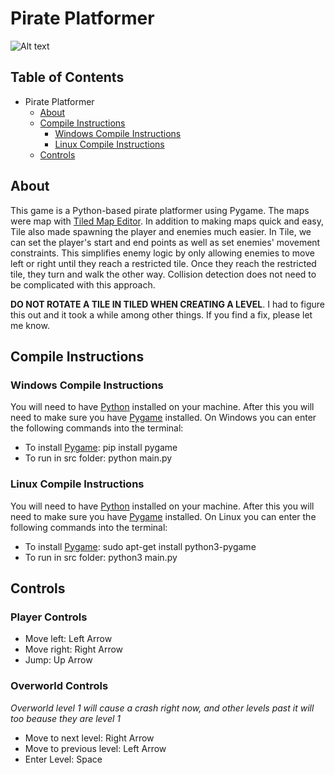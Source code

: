 # Pirate Platformer
![Alt text](https://github.com/RobertCarrUTA/Pirate-Platformer/blob/main/gif/pirate.gif)


## Table of Contents
- Pirate Platformer
  * [About](#about)
  * [Compile Instructions](#compile-instructions)
    * [Windows Compile Instructions](#windows-compile-instructions)
    * [Linux Compile Instructions](#linux-compile-instructions)
  * [Controls](#controls)

## About
This game is a Python-based pirate platformer using Pygame. The maps were map with [Tiled Map Editor](https://thorbjorn.itch.io/tiled). In addition to making maps quick and easy, Tile also made spawning the player and enemies much easier. In Tile, we can set the player's start and end points as well as set enemies' movement constraints. This simplifies enemy logic by only allowing enemies to move left or right until they reach a restricted tile. Once they reach the restricted tile, they turn and walk the other way. Collision detection does not need to be complicated with this approach.

**DO NOT ROTATE A TILE IN TILED WHEN CREATING A LEVEL**. I had to figure this out and it took a while among other things. If you find a fix, please let me know.


## Compile Instructions


### Windows Compile Instructions
You will need to have [Python](https://www.python.org/) installed on your machine. After this you will need to make sure you have [Pygame](https://www.pygame.org/wiki/GettingStarted) installed. On Windows you can enter the following commands into the terminal:
* To install [Pygame](https://www.pygame.org/wiki/GettingStarted): pip install pygame
* To run in src folder: python main.py


### Linux Compile Instructions
You will need to have [Python](https://www.python.org/) installed on your machine. After this you will need to make sure you have [Pygame](https://www.pygame.org/wiki/GettingStarted) installed. On Linux you can enter the following commands into the terminal:
* To install [Pygame](https://www.pygame.org/wiki/GettingStarted): sudo apt-get install python3-pygame
* To run in src folder: python3 main.py


## Controls


### Player Controls
* Move left: Left Arrow
* Move right: Right Arrow
* Jump: Up Arrow


### Overworld Controls
*Overworld level 1 will cause a crash right now, and other levels past it will too beause they are level 1*
* Move to next level: Right Arrow
* Move to previous level: Left Arrow
* Enter Level: Space
